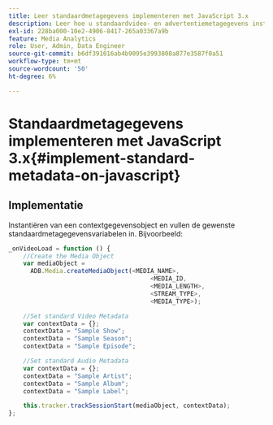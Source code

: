```yaml
---
title: Leer standaardmetagegevens implementeren met JavaScript 3.x
description: Leer hoe u standaardvideo- en advertentiemetagegevens instelt die moeten worden verzonden met trackingaanroepen in browser-apps (JS 3.x).
exl-id: 228ba000-10e2-4906-8417-265a03367a9b
feature: Media Analytics
role: User, Admin, Data Engineer
source-git-commit: b6df391016ab4b9095e3993808a877e3587f0a51
workflow-type: tm+mt
source-wordcount: '50'
ht-degree: 6%

---
```


# Standaardmetagegevens implementeren met JavaScript 3.x{#implement-standard-metadata-on-javascript}

## Implementatie

Instantiëren van een contextgegevensobject en vullen de gewenste standaardmetagegevensvariabelen in. Bijvoorbeeld:

```js
_onVideoLoad = function () {
    //Create the Media Object
    var mediaObject =
      ADB.Media.createMediaObject(<MEDIA_NAME>,
                                       <MEDIA_ID,
                                       <MEDIA_LENGTH>,
                                       <STREAM_TYPE>,
                                       <MEDIA_TYPE>);

    //Set standard Video Metadata
    var contextData = {};
    contextData = "Sample Show";
    contextData = "Sample Season";
    contextData = "Sample Episode";

    //Set standard Audio Metadata
    var contextData = {};
    contextData = "Sample Artist";
    contextData = "Sample Album";
    contextData = "Sample Label";

    this.tracker.trackSessionStart(mediaObject, contextData);
};
```
